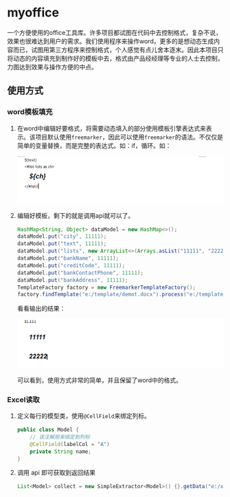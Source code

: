 # myoffice

一个方便使用的office工具库。许多项目都试图在代码中去控制格式，复杂不说，效果也很难达到用户的需求。我们使用程序来操作word，更多的是想动态生成内容而已，试图用第三方程序来控制格式，个人感觉有点儿舍本逐末。因此本项目只将动态的内容填充到制作好的模板中去，格式由产品经经理等专业的人士去控制，力图达到效果与操作方便的中点。

## 使用方式

### word模板填充

1. 在word中编辑好要格式，将需要动态填入的部分使用模板引擎表达式来表示。该项目默认使用`freemarker`，因此可以使用`freemarker`的语法。不仅仅是简单的变量替换，而是完整的表达式。如：if，循环。如：

   ![1572254889011](README/1572254889011.png)

2. 编辑好模板，剩下的就是调用api就可以了。

   ```java
   HashMap<String, Object> dataModel = new HashMap<>();
   dataModel.put("city", 11111);
   dataModel.put("text", 11111);
   dataModel.put("lists", new ArrayList<>(Arrays.asList("11111", "22222")));
   dataModel.put("bankName", 11111);
   dataModel.put("creditCode", 11111);
   dataModel.put("bankContactPhone", 11111);
   dataModel.put("bankAddress", 11111);
   TemplateFactory factory = new FreemarkerTemplateFactory();
   factory.findTemplate("e:/template/demot.docx").process("e:/template/demo.docx", dataModel);
   ```

   看看输出的结果：

   ![输出结果](README/1572255030373.png)

   可以看到，使用方式非常的简单，并且保留了word中的格式。

### Excel读取

1. 定义每行的模型类，使用`@CellField`来绑定列标。

   ```java
   public class Model {
       // 该注解用来绑定到列标
       @CellField(labelCol = "A")
       private String name;
   }
   ```

2. 调用 api 即可获取到返回结果

   ```java
   List<Model> collect = new SimpleExtractor<Model>() {}.getData("e:/x5/业务追踪表1557384063836.xlsx").stream().peek(System.out::println).collect(Collectors.toList());
   ```

   